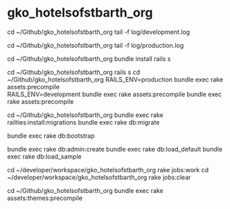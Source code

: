 gko_hotelsofstbarth_org
=======================

cd ~/Github/gko_hotelsofstbarth_org
tail -f log/development.log

cd ~/Github/gko_hotelsofstbarth_org
tail -f log/production.log

cd ~/Github/gko_hotelsofstbarth_org
bundle install
rails s

cd ~/Github/gko_hotelsofstbarth_org
rails s
cd ~/Github/gko_hotelsofstbarth_org
RAILS_ENV=production bundle exec rake assets:precompile  
RAILS_ENV=development bundle exec rake assets:precompile 
bundle exec rake assets:precompile

cd ~/Github/gko_hotelsofstbarth_org
bundle exec rake railties:install:migrations
bundle exec rake db:migrate

bundle exec rake db:bootstrap

bundle exec rake db:admin:create
bundle exec rake db:load_default 
bundle exec rake db:load_sample


cd ~/developer/workspace/gko_hotelsofstbarth_org
rake jobs:work
cd ~/developer/workspace/gko_hotelsofstbarth_org
rake jobs:clear

cd ~/Github/gko_hotelsofstbarth_org
bundle exec rake assets:themes:precompile
